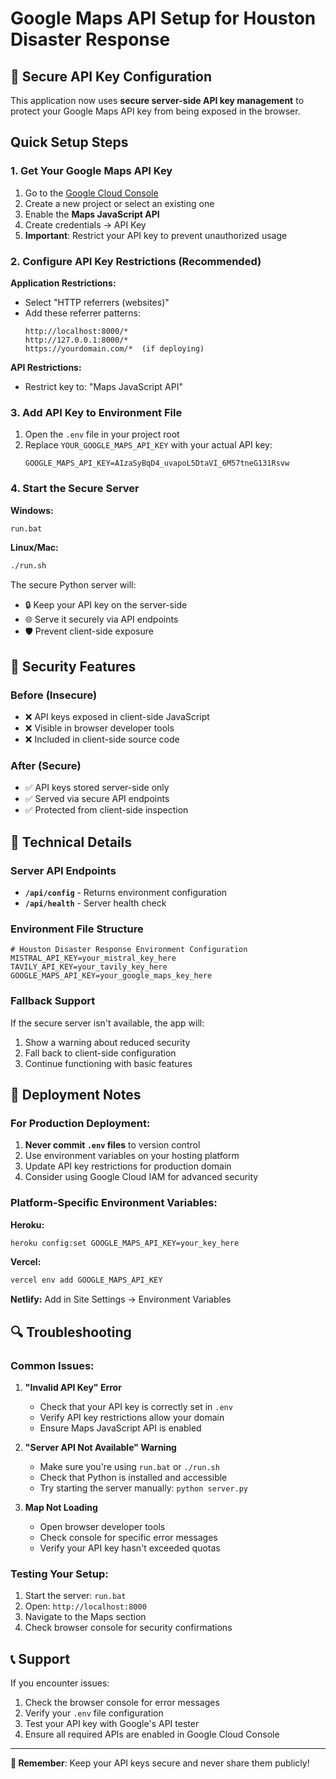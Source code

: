 # Google Maps API Setup for Houston Disaster Response

## 🔐 Secure API Key Configuration

This application now uses **secure server-side API key management** to protect your Google Maps API key from being exposed in the browser.

## Quick Setup Steps

### 1. Get Your Google Maps API Key

1. Go to the [Google Cloud Console](https://console.cloud.google.com/)
2. Create a new project or select an existing one
3. Enable the **Maps JavaScript API**
4. Create credentials → API Key
5. **Important**: Restrict your API key to prevent unauthorized usage

### 2. Configure API Key Restrictions (Recommended)

**Application Restrictions:**
- Select "HTTP referrers (websites)"
- Add these referrer patterns:
  ```
  http://localhost:8000/*
  http://127.0.0.1:8000/*
  https://yourdomain.com/*  (if deploying)
  ```

**API Restrictions:**
- Restrict key to: "Maps JavaScript API"

### 3. Add API Key to Environment File

1. Open the `.env` file in your project root
2. Replace `YOUR_GOOGLE_MAPS_API_KEY` with your actual API key:
   ```
   GOOGLE_MAPS_API_KEY=AIzaSyBqD4_uvapoL5DtaVI_6M57tneG131Rsvw
   ```

### 4. Start the Secure Server

**Windows:**
```bash
run.bat
```

**Linux/Mac:**
```bash
./run.sh
```

The secure Python server will:
- 🔒 Keep your API key on the server-side
- 🌐 Serve it securely via API endpoints
- 🛡️ Prevent client-side exposure

## 🚨 Security Features

### Before (Insecure)
- ❌ API keys exposed in client-side JavaScript
- ❌ Visible in browser developer tools
- ❌ Included in client-side source code

### After (Secure)
- ✅ API keys stored server-side only
- ✅ Served via secure API endpoints
- ✅ Protected from client-side inspection

## 🔧 Technical Details

### Server API Endpoints

- **`/api/config`** - Returns environment configuration
- **`/api/health`** - Server health check

### Environment File Structure

```properties
# Houston Disaster Response Environment Configuration
MISTRAL_API_KEY=your_mistral_key_here
TAVILY_API_KEY=your_tavily_key_here
GOOGLE_MAPS_API_KEY=your_google_maps_key_here
```

### Fallback Support

If the secure server isn't available, the app will:
1. Show a warning about reduced security
2. Fall back to client-side configuration
3. Continue functioning with basic features

## 🚀 Deployment Notes

### For Production Deployment:

1. **Never commit `.env` files** to version control
2. Use environment variables on your hosting platform
3. Update API key restrictions for production domain
4. Consider using Google Cloud IAM for advanced security

### Platform-Specific Environment Variables:

**Heroku:**
```bash
heroku config:set GOOGLE_MAPS_API_KEY=your_key_here
```

**Vercel:**
```bash
vercel env add GOOGLE_MAPS_API_KEY
```

**Netlify:**
Add in Site Settings → Environment Variables

## 🔍 Troubleshooting

### Common Issues:

1. **"Invalid API Key" Error**
   - Check that your API key is correctly set in `.env`
   - Verify API key restrictions allow your domain
   - Ensure Maps JavaScript API is enabled

2. **"Server API Not Available" Warning**
   - Make sure you're using `run.bat` or `./run.sh`
   - Check that Python is installed and accessible
   - Try starting the server manually: `python server.py`

3. **Map Not Loading**
   - Open browser developer tools
   - Check console for specific error messages
   - Verify your API key hasn't exceeded quotas

### Testing Your Setup:

1. Start the server: `run.bat`
2. Open: `http://localhost:8000`
3. Navigate to the Maps section
4. Check browser console for security confirmations

## 📞 Support

If you encounter issues:
1. Check the browser console for error messages
2. Verify your `.env` file configuration
3. Test your API key with Google's API tester
4. Ensure all required APIs are enabled in Google Cloud Console

---

**🔐 Remember**: Keep your API keys secure and never share them publicly!
